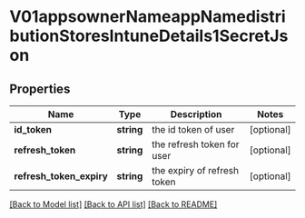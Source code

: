 # V01appsownerNameappNamedistributionStoresIntuneDetails1SecretJson

## Properties
Name | Type | Description | Notes
------------ | ------------- | ------------- | -------------
**id_token** | **string** | the id token of user | [optional] 
**refresh_token** | **string** | the refresh token for user | [optional] 
**refresh_token_expiry** | **string** | the expiry of refresh token | [optional] 

[[Back to Model list]](../README.md#documentation-for-models) [[Back to API list]](../README.md#documentation-for-api-endpoints) [[Back to README]](../README.md)


